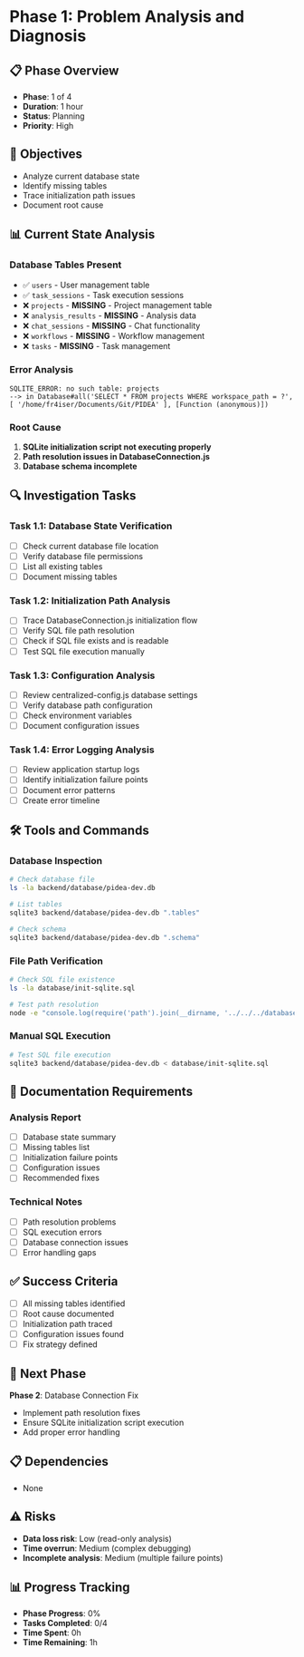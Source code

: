 # Phase 1: Problem Analysis and Diagnosis

## 📋 Phase Overview
- **Phase**: 1 of 4
- **Duration**: 1 hour
- **Status**: Planning
- **Priority**: High

## 🎯 Objectives
- Analyze current database state
- Identify missing tables
- Trace initialization path issues
- Document root cause

## 📊 Current State Analysis

### Database Tables Present
- ✅ `users` - User management table
- ✅ `task_sessions` - Task execution sessions
- ❌ `projects` - **MISSING** - Project management table
- ❌ `analysis_results` - **MISSING** - Analysis data
- ❌ `chat_sessions` - **MISSING** - Chat functionality
- ❌ `workflows` - **MISSING** - Workflow management
- ❌ `tasks` - **MISSING** - Task management

### Error Analysis
```
SQLITE_ERROR: no such table: projects
--> in Database#all('SELECT * FROM projects WHERE workspace_path = ?', [ '/home/fr4iser/Documents/Git/PIDEA' ], [Function (anonymous)])
```

### Root Cause
1. **SQLite initialization script not executing properly**
2. **Path resolution issues in DatabaseConnection.js**
3. **Database schema incomplete**

## 🔍 Investigation Tasks

### Task 1.1: Database State Verification
- [ ] Check current database file location
- [ ] Verify database file permissions
- [ ] List all existing tables
- [ ] Document missing tables

### Task 1.2: Initialization Path Analysis
- [ ] Trace DatabaseConnection.js initialization flow
- [ ] Verify SQL file path resolution
- [ ] Check if SQL file exists and is readable
- [ ] Test SQL file execution manually

### Task 1.3: Configuration Analysis
- [ ] Review centralized-config.js database settings
- [ ] Verify database path configuration
- [ ] Check environment variables
- [ ] Document configuration issues

### Task 1.4: Error Logging Analysis
- [ ] Review application startup logs
- [ ] Identify initialization failure points
- [ ] Document error patterns
- [ ] Create error timeline

## 🛠️ Tools and Commands

### Database Inspection
```bash
# Check database file
ls -la backend/database/pidea-dev.db

# List tables
sqlite3 backend/database/pidea-dev.db ".tables"

# Check schema
sqlite3 backend/database/pidea-dev.db ".schema"
```

### File Path Verification
```bash
# Check SQL file existence
ls -la database/init-sqlite.sql

# Test path resolution
node -e "console.log(require('path').join(__dirname, '../../../database/init-sqlite.sql'))"
```

### Manual SQL Execution
```bash
# Test SQL file execution
sqlite3 backend/database/pidea-dev.db < database/init-sqlite.sql
```

## 📝 Documentation Requirements

### Analysis Report
- [ ] Database state summary
- [ ] Missing tables list
- [ ] Initialization failure points
- [ ] Configuration issues
- [ ] Recommended fixes

### Technical Notes
- [ ] Path resolution problems
- [ ] SQL execution errors
- [ ] Database connection issues
- [ ] Error handling gaps

## ✅ Success Criteria
- [ ] All missing tables identified
- [ ] Root cause documented
- [ ] Initialization path traced
- [ ] Configuration issues found
- [ ] Fix strategy defined

## 🔄 Next Phase
**Phase 2**: Database Connection Fix
- Implement path resolution fixes
- Ensure SQLite initialization script execution
- Add proper error handling

## 📋 Dependencies
- None

## ⚠️ Risks
- **Data loss risk**: Low (read-only analysis)
- **Time overrun**: Medium (complex debugging)
- **Incomplete analysis**: Medium (multiple failure points)

## 📊 Progress Tracking
- **Phase Progress**: 0%
- **Tasks Completed**: 0/4
- **Time Spent**: 0h
- **Time Remaining**: 1h 